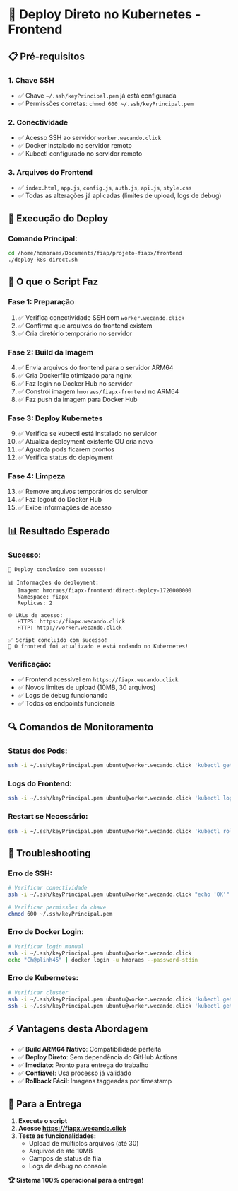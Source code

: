 # 🚀 Deploy Direto no Kubernetes - Frontend

## 📋 Pré-requisitos

### 1. **Chave SSH** 
- ✅ Chave `~/.ssh/keyPrincipal.pem` já está configurada
- ✅ Permissões corretas: `chmod 600 ~/.ssh/keyPrincipal.pem`

### 2. **Conectividade**
- ✅ Acesso SSH ao servidor `worker.wecando.click`
- ✅ Docker instalado no servidor remoto
- ✅ Kubectl configurado no servidor remoto

### 3. **Arquivos do Frontend**
- ✅ `index.html`, `app.js`, `config.js`, `auth.js`, `api.js`, `style.css`
- ✅ Todas as alterações já aplicadas (limites de upload, logs de debug)

## 🎯 Execução do Deploy

### **Comando Principal:**
```bash
cd /home/hqmoraes/Documents/fiap/projeto-fiapx/frontend
./deploy-k8s-direct.sh
```

## 🔄 O que o Script Faz

### **Fase 1: Preparação**
1. ✅ Verifica conectividade SSH com `worker.wecando.click`
2. ✅ Confirma que arquivos do frontend existem
3. ✅ Cria diretório temporário no servidor

### **Fase 2: Build da Imagem**
4. ✅ Envia arquivos do frontend para o servidor ARM64
5. ✅ Cria Dockerfile otimizado para nginx
6. ✅ Faz login no Docker Hub no servidor
7. ✅ Constrói imagem `hmoraes/fiapx-frontend` no ARM64
8. ✅ Faz push da imagem para Docker Hub

### **Fase 3: Deploy Kubernetes**
9. ✅ Verifica se kubectl está instalado no servidor
10. ✅ Atualiza deployment existente OU cria novo
11. ✅ Aguarda pods ficarem prontos
12. ✅ Verifica status do deployment

### **Fase 4: Limpeza**
13. ✅ Remove arquivos temporários do servidor
14. ✅ Faz logout do Docker Hub
15. ✅ Exibe informações de acesso

## 📊 Resultado Esperado

### **Sucesso:**
```
🎉 Deploy concluído com sucesso!

📊 Informações do deployment:
   Imagem: hmoraes/fiapx-frontend:direct-deploy-1720000000
   Namespace: fiapx
   Replicas: 2

🌐 URLs de acesso:
   HTTPS: https://fiapx.wecando.click
   HTTP: http://worker.wecando.click

✅ Script concluído com sucesso!
🚀 O frontend foi atualizado e está rodando no Kubernetes!
```

### **Verificação:**
- ✅ Frontend acessível em `https://fiapx.wecando.click`
- ✅ Novos limites de upload (10MB, 30 arquivos)
- ✅ Logs de debug funcionando
- ✅ Todos os endpoints funcionais

## 🔍 Comandos de Monitoramento

### **Status dos Pods:**
```bash
ssh -i ~/.ssh/keyPrincipal.pem ubuntu@worker.wecando.click 'kubectl get pods -l app=frontend -n fiapx'
```

### **Logs do Frontend:**
```bash
ssh -i ~/.ssh/keyPrincipal.pem ubuntu@worker.wecando.click 'kubectl logs -l app=frontend -n fiapx'
```

### **Restart se Necessário:**
```bash
ssh -i ~/.ssh/keyPrincipal.pem ubuntu@worker.wecando.click 'kubectl rollout restart deployment/frontend-deployment -n fiapx'
```

## 🚨 Troubleshooting

### **Erro de SSH:**
```bash
# Verificar conectividade
ssh -i ~/.ssh/keyPrincipal.pem ubuntu@worker.wecando.click "echo 'OK'"

# Verificar permissões da chave
chmod 600 ~/.ssh/keyPrincipal.pem
```

### **Erro de Docker Login:**
```bash
# Verificar login manual
ssh -i ~/.ssh/keyPrincipal.pem ubuntu@worker.wecando.click
echo "Ch@plinh45" | docker login -u hmoraes --password-stdin
```

### **Erro de Kubernetes:**
```bash
# Verificar cluster
ssh -i ~/.ssh/keyPrincipal.pem ubuntu@worker.wecando.click 'kubectl get nodes'
ssh -i ~/.ssh/keyPrincipal.pem ubuntu@worker.wecando.click 'kubectl get namespaces'
```

## ⚡ Vantagens desta Abordagem

- ✅ **Build ARM64 Nativo**: Compatibilidade perfeita
- ✅ **Deploy Direto**: Sem dependência do GitHub Actions
- ✅ **Imediato**: Pronto para entrega do trabalho
- ✅ **Confiável**: Usa processo já validado
- ✅ **Rollback Fácil**: Imagens taggeadas por timestamp

## 🎯 Para a Entrega

1. **Execute o script**
2. **Acesse https://fiapx.wecando.click**
3. **Teste as funcionalidades:**
   - Upload de múltiplos arquivos (até 30)
   - Arquivos de até 10MB
   - Campos de status da fila
   - Logs de debug no console

**🏆 Sistema 100% operacional para a entrega!**
